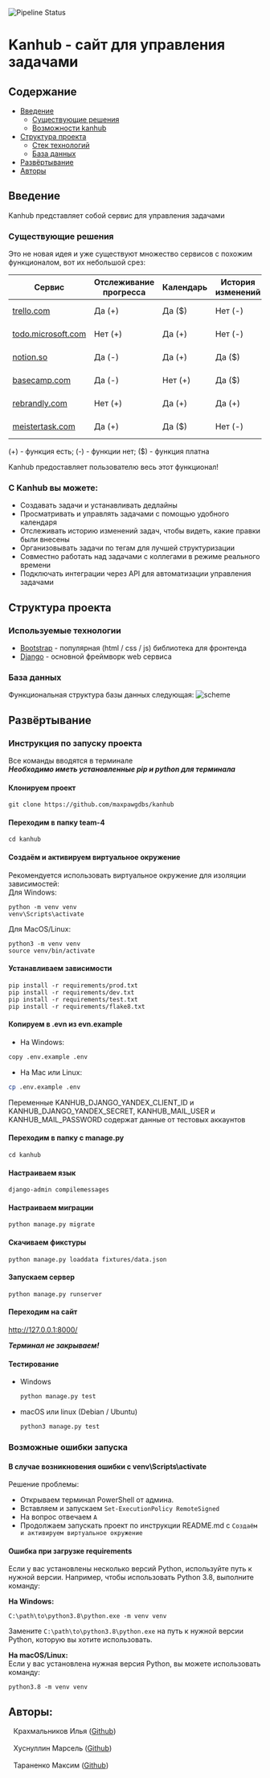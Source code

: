 ![Pipeline Status](https://gitlab.crja72.ru/django/2024/autumn/course/projects/team-4/badges/main/pipeline.svg)

# Kanhub - сайт для управления задачами

## Содержание
- [Введение](#введение)
  - [Существующие решения](#существующие-решения)
  - [Возможности kanhub](#с-kanhub-вы-можете)
- [Структура проекта](#структура-проекта)
  - [Стек технологий](#используемые-технологии)
  - [База данных](#база-данных)
- [Развёртывание](#развёртывание)
- [Авторы](#авторы)

## Введение
Kanhub представляет собой сервис для управления задачами


### Существующие решения
Это не новая идея и уже существуют множество сервисов с похожим функционалом,
вот их небольшой срез: 

| Сервис                                      | Отслеживание прогресса | Календарь | История изменений	 | Коллаборация | Русский язык | API  |
|---------------------------------------------|-------------|---------------------|------------|--------------|---------|---------|
| [trello.com](https://trello.com/)  	      | Да (+)      | Да ($)             | Нет (-)     | Да (+)       | Нет (-) | Да (+)  |
| [todo.microsoft.com](https://todo.microsoft.com/)                   | Нет (+)     | Да (+)             | Нет (-)     | Нет (-)       | Да (+) | Нет (-)  |
| [notion.so](https://notion.so/)             | Да (-)      | Да (+)              | Да ($)     | Да ($)      | Нет (-) | Да (+)  |
| [basecamp.com](https://basecamp.com/)        | Да (-)      | Нет (+)              | Да ($)     | Да ($)      | Нет (-)  | Да ($)  |
| [rebrandly.com](https://www.rebrandly.com/) | Нет (+)     | Да (+)              | Да (+)     | Нет (-)      | Нет (-) | Да (+)  |
| [meistertask.com](https://www.meistertask.com/)          | Да (+)     | Да ($)              | Нет (-)     | Да ($)      | Нет (-) | Да (+)  |

(+) - функция есть; (-) - функции нет; ($) - функция платна

Kanhub предоставляет пользователю весь этот функционал!

### С Kanhub вы можете:
- Создавать задачи и устанавливать дедлайны
- Просматривать и управлять задачами с помощью удобного календаря
- Отслеживать историю изменений задач, чтобы видеть, какие правки были внесены
- Организовывать задачи по тегам для лучшей структуризации
- Совместно работать над задачами с коллегами в режиме реального времени
- Подключать интеграции через API для автоматизации управления задачами

## Структура проекта
### Используемые технологии
- [Bootstrap](https://getbootstrap.com/) - популярная (html / css / js) 
  библиотека для фронтенда
- [Django](https://www.djangoproject.com/) - основной фреймворк web сервиса

### База данных
Функциональная структура базы данных следующая:
![scheme](ER.jpg)

## Развёртывание
### Инструкция по запуску проекта

Все команды вводятся в терминале</br>
***Необходимо иметь установленные pip и python для терминала***

#### Клонируем проект

```commandline
git clone https://github.com/maxpawgdbs/kanhub
```

#### Переходим в папку team-4

```commandline
cd kanhub
```

#### Создаём и активируем виртуальное окружение
Рекомендуется использовать виртуальное окружение для изоляции зависимостей:<br>
Для Windows:
```commandline
python -m venv venv
venv\Scripts\activate
```

Для MacOS/Linux:
```commandline
python3 -m venv venv
source venv/bin/activate
```

#### Устанавливаем зависимости

```commandline
pip install -r requirements/prod.txt
pip install -r requirements/dev.txt
pip install -r requirements/test.txt
pip install -r requirements/flake8.txt
```

#### Копируем в .evn из evn.example

- На Windows:
 ```bash
 copy .env.example .env
 ```
- На Mac или Linux:
 ```bash
 cp .env.example .env
 ```

Переменные KANHUB_DJANGO_YANDEX_CLIENT_ID и KANHUB_DJANGO_YANDEX_SECRET, KANHUB_MAIL_USER и KANHUB_MAIL_PASSWORD содержат данные от тестовых аккаунтов 

#### Переходим в папку с manage.py

```commandline
cd kanhub
```

#### Настраиваем язык

```commandline
django-admin compilemessages
```

#### Настраиваем миграции

```commandline
python manage.py migrate
```

#### Скачиваем фикстуры

```commandline
python manage.py loaddata fixtures/data.json
```

#### Запускаем сервер 

```commandline
python manage.py runserver
```

#### Переходим на сайт

<a href="http://127.0.0.1:8000/">http://127.0.0.1:8000/</a>

***Терминал не закрываем!***

#### Тестирование

- Windows
  ```bash
  python manage.py test
  ```
- macOS или linux (Debian / Ubuntu)
  ```bash
  python3 manage.py test
  ```

### Возможные ошибки запуска
#### В случае возникновения ошибки с venv\Scripts\activate 

Решение проблемы:
- Открываем терминал PowerShell от админа.
- Вставляем и запускаем `Set-ExecutionPolicy RemoteSigned`
- На вопрос отвечаем `A`
- Продолжаем запускать проект по инструкции README.md с `Создаём и активируем виртуальное окружение`

#### Ошибка при загрузке requirements

Если у вас установлены несколько версий Python, используйте путь к нужной версии. Например, чтобы использовать Python 3.8, выполните команду:

**На Windows:**
```commandline
C:\path\to\python3.8\python.exe -m venv venv
```

Замените `C:\path\to\python3.8\python.exe` на путь к нужной версии Python, которую вы хотите использовать.

**На macOS/Linux:** <br>
Если у вас установлена нужная версия Python, вы можете использовать команду: <br>
```commandline
python3.8 -m venv venv
```

## Авторы:
<div style="display: flex; align-items: center;">
  <span style="margin-left: 10px;">Крахмальников Илья (<a href="https://github.com/124476">Github</a>)</span>
</div>
<br>
<div style="display: flex; align-items: center;">
  <span style="margin-left: 10px;">Хуснуллин Марсель (<a href="https://github.com/mario12508">Github</a>)</span>
</div>
<br>
<div style="display: flex; align-items: center;">
  <span style="margin-left: 10px;">Тараненко Максим (<a href="https://github.com/maxpawgdbs">Github</a>)</span>
</div>